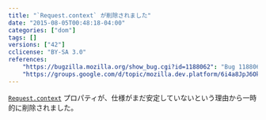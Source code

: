 ```yaml
---
title: "`Request.context` が削除されました"
date: "2015-08-05T00:48:18-04:00"
categories: ["dom"]
tags: []
versions: ["42"]
cclicense: "BY-SA 3.0"
references:
    "https://bugzilla.mozilla.org/show_bug.cgi?id=1188062": "Bug 1188062 - Unship Request.context"
    "https://groups.google.com/d/topic/mozilla.dev.platform/6i4a8JpJ6Ok/discussion": "Intent to unship: Request.context"
---
```

[`Request.context`](https://developer.mozilla.org/ja/docs/Web/API/Request/context) プロパティが、仕様がまだ安定していないという理由から一時的に削除されました。
